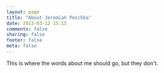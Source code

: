 ```yaml
---
layout: page
title: "About Jeremiah Peschka"
date: 2013-03-12 15:15
comments: false
sharing: false
footer: false
meta: false
---
```


This is where the words about me should go, but they don't.